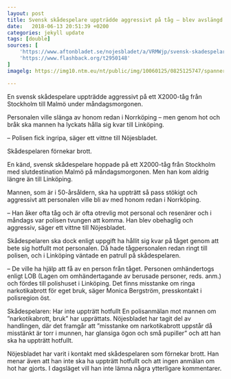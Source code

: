 ```yaml
---
layout: post
title: Svensk skådespelare uppträdde aggressivt på tåg – blev avslängd
date:   2018-06-13 20:51:39 +0200
categories: jekyll update
tags: [double]
sources: [
    'https://www.aftonbladet.se/nojesbladet/a/VRMWjp/svensk-skadespelare-upptradde-aggressivt-pa-tag--blev-avslangd',
    'https://www.flashback.org/t2950148'
]
imagelg: https://img10.ntm.eu/nt/public/img/10060125/0825125747/spanner-musklerna-om-nagra-ve?w=980&h=551&anchor=topcenter&bgcolor=222&scale=both

---
```


En svensk skådespelare uppträdde aggressivt på ett X2000-tåg från Stockholm till Malmö under måndagsmorgonen.

Personalen ville slänga av honom redan i Norrköping – men genom hot och bråk ska mannen ha lyckats hålla sig kvar till Linköping.

– Polisen fick ingripa, säger ett vittne till Nöjesbladet.

Skådespelaren förnekar brott.

En känd, svensk skådespelare hoppade på ett X2000-tåg från Stockholm med slutdestination Malmö på måndagsmorgonen. Men han kom aldrig längre än till Linköping.

Mannen, som är i 50-årsåldern, ska ha uppträtt så pass stökigt och aggressivt att personalen ville bli av med honom redan i Norrköping.

– Han åker ofta tåg och är ofta otrevlig mot personal och resenärer och i måndags var polisen tvungen att komma. Han blev obehaglig och aggressiv, säger ett vittne till Nöjesbladet.

Skådespelaren ska dock enligt uppgift ha hållit sig kvar på tåget genom att bete sig hotfullt mot personalen. Då hade tågpersonalen redan ringt till polisen, och i Linköping väntade en patrull på skådespelaren.

– De ville ha hjälp att få av en person från tåget. Personen omhändertogs enligt LOB (Lagen om omhändertagande av berusade personer, reds. anm.) och fördes till polishuset i Linköping. Det finns misstanke om ringa narkotikabrott för eget bruk, säger Monica Bergström, presskontakt i polisregion öst.

Skådespelaren: Har inte uppträtt hotfullt
En polisanmälan mot mannen om ”narkotikabrott, bruk” har upprättats. Nöjesbladet har tagit del av handlingen, där det framgår att ”misstanke om narkotikabrott uppstår då misstänkt är torr i munnen, har glansiga ögon och små pupiller” och att han ska ha uppträtt hotfullt.

Nöjesbladet har varit i kontakt med skådespelaren som förnekar brott. Han menar även att han inte ska ha uppträtt hotfullt och att ingen anmälan om hot har gjorts. I dagsläget vill han inte lämna några ytterligare kommentarer.